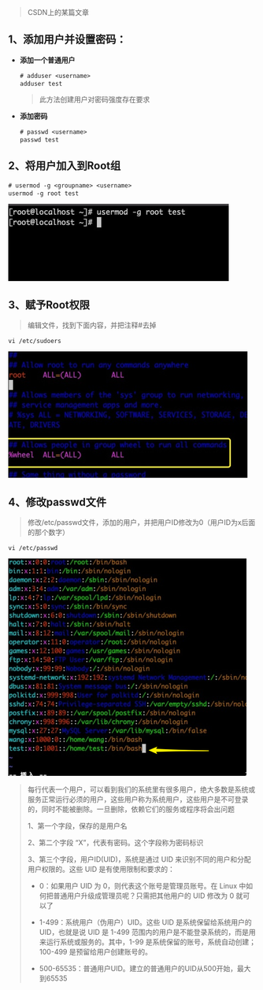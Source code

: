 > CSDN上的某篇文章

## 1、添加用户并设置密码：

- **添加一个普通用户**

  ```shell
  # adduser <username>
  adduser test
  ```

  > 此方法创建用户对密码强度存在要求

- **添加密码**

  ```shell
  # passwd <username>
  passwd test
  ```

## 2、将用户加入到Root组

```shell
# usermod -g <groupname> <username>
usermod -g root test
```

![image-20210805124754800](images/Linux用户管理/20210805124756.png)

## 3、赋予Root权限

> 编辑文件，找到下面内容，并把注释#去掉

```shell
vi /etc/sudoers
```

![image-20210805124632810](images/Linux用户管理/20210805124634.png)

## 4、修改passwd文件

> 修改/etc/passwd文件，添加的用户，并把用户ID修改为0（用户ID为x后面的那个数字）

```shell
vi /etc/passwd
```

![image-20210805125149762](images/Linux用户管理/20210805125151.png)

> 每行代表一个用户，可以看到我们的系统里有很多用户，绝大多数是系统或服务正常运行必须的用户，这些用户称为系统用户，这些用户是不可登录的，同时不能被删除。一旦删除，依赖它们的服务或程序将会出问题
>
> 1、第一个字段，保存的是用户名
>
> 2、第二个字段 “X”，代表有密码。这个字段称为密码标识
>
> 3、第三个字段，用户ID(UID)，系统是通过 UID 来识别不同的用户和分配用户权限的。这些 UID 是有使用限制和要求的：
>
> - 0：如果用户 UID 为 0，则代表这个账号是管理员账号。在 Linux 中如何把普通用户升级成管理员呢？只需把其他用户的 UID 修改为 0 就可以了
>
> - 1-499：系统用户（伪用户）UID。这些 UID 是系统保留给系统用户的 UID，也就是说 UID 是 1-499 范围内的用户是不能登录系统的，而是用来运行系统或服务的。其中，1-99 是系统保留的账号，系统自动创建；100-499 是预留给用户创建账号的。
>
> - 500-65535：普通用户UID。建立的普通用户的UID从500开始，最大到65535


